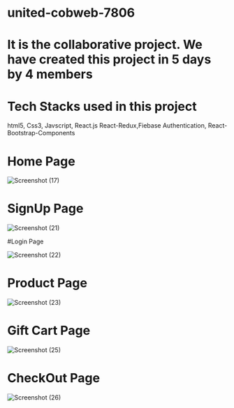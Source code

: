 # united-cobweb-7806

# It is the collaborative project. We have created this project in 5 days by 4 members
# Tech Stacks used in this project 
html5, Css3, Javscript, React.js React-Redux,Fiebase Authentication, React-Bootstrap-Components

# Home Page 

![Screenshot (17)](https://user-images.githubusercontent.com/99542983/232975109-11f6afc0-a3ec-42d4-ac5d-ef4546cb9212.png)

# SignUp Page

![Screenshot (21)](https://user-images.githubusercontent.com/99542983/232975249-0c3b6c14-d244-4f36-9eca-f7dc4a5518c7.png)

#Login Page

![Screenshot (22)](https://user-images.githubusercontent.com/99542983/232975419-a8106800-d97e-4770-8269-fb5fafdb421a.png)

# Product Page

![Screenshot (23)](https://user-images.githubusercontent.com/99542983/232975520-10dbc782-97dc-458a-8fe2-0c2b311d8a05.png)

# Gift Cart Page

![Screenshot (25)](https://user-images.githubusercontent.com/99542983/232976292-ff9555eb-b363-4b5d-9bd9-853b2d2277fe.png)


# CheckOut Page

![Screenshot (26)](https://user-images.githubusercontent.com/99542983/232976221-d8e978d5-6863-4dda-8faa-e2b580f2dcc6.png)
